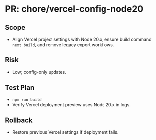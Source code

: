 # PR: chore/vercel-config-node20

## Scope
- Align Vercel project settings with Node 20.x, ensure build command `next build`, and remove legacy export workflows.

## Risk
- Low; config-only updates.

## Test Plan
- `npm run build`
- Verify Vercel deployment preview uses Node 20.x in logs.

## Rollback
- Restore previous Vercel settings if deployment fails.
